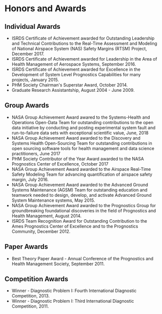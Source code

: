 # Honors and Awards

## Individual Awards

* ISRDS Certificate of Achievement awarded for Outstanding Leadership and Technical Contributions to the Real-Time Assessment and Modeling of National Airspace System (NAS) Safety Margins (RTSM) Project, December 2017.
* ISRDS Certificate of Achievement awarded for Leadership in the Area of Health Management of Aerospace Systems, September 2016.
* ISRDS Certificate of Achievement awarded for Excellence in the Development of System Level Prognostics Capabilities for many projects, January 2015.
* PHM Society Chairman's Superstar Award, October 2014.
* Graduate Research Assistantship, August 2004 - June 2009.

## Group Awards

* NASA Group Achievement Award awared to the Systems-Health and Operations Open-Data Team for outstanding contributions to the open data initiative by conducting and posting experimental system fault and run-to-failure data sets with exceptional scientific value, June, 2018 
* NASA Group Achievement Award awarded to the Discovery and Systems Health Open-Sourcing Team for outstanding contributions in open sourcing software tools for health management and data science practitioners, June 2017
* PHM Society Contributor of the Year Award awarded to the NASA Prognostics Center of Excellence, October 2017
* NASA Group Achievement Award awarded to the Airspace Real-Time Safety Modeling Team for advancing quantification of airspace safety margin, July 2016.
* NASA Group Achievement Award awarded to the Advanced Ground Systems Maintenance (AGSM) Team for outstanding education and teamwork needed to design, develop, and activate Advanced Ground System Maintenance systems, May 2015.
* NASA Group Achievement Award awarded to the Prognostics Group for groundbreaking foundational discoveries in the field of Prognostics and Health Management, August 2014.
* ISRDS Team Recognition Award for Outstanding Contribution to the Ames Prognostics Center of Excellence and to the Prognostics Community, December 2012. 
​
## Paper Awards

* Best Theory Paper Award - Annual Conference of the Prognostics and Health Management Society, September 2011.

## Competition Awards

* Winner - Diagnostic Problem I: Fourth International Diagnostic Competition, 2013.
* Winner - Diagnostic Problem I: Third International Diagnostic Competition, 2011.

